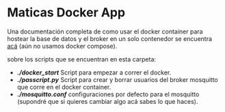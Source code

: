 # Maticas Docker App

Una documentación completa de como usar el docker container para hostear la base de datos y el broker 
en un solo contenedor se encuentra [acá](https://hub.docker.com/r/dleyvacastro/maticas) (aún no usamos docker compose).

sobre los scripts que se encuentran en esta carpeta:

* ***./docker\_start*** Script para empezar a correr el docker.
* ***./passcript.py*** Script para crear y borrar usuarios del broker mosquitto que corre en el docker container.
* ***./mosquitto.conf*** configuraciones por defecto para el mosquitto (supondré que si quieres cambiar algo acá sabes lo que haces).




